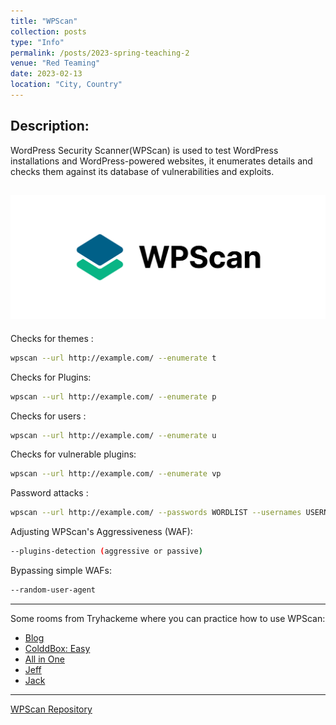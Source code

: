 ```yaml
---
title: "WPScan"
collection: posts
type: "Info"
permalink: /posts/2023-spring-teaching-2
venue: "Red Teaming"
date: 2023-02-13
location: "City, Country"
---
```


## Description:
WordPress Security Scanner(WPScan) is used to test WordPress installations and WordPress-powered websites, it enumerates details and checks them against its database of vulnerabilities and exploits.

![WPScan](/images/wpscan_logo.png)
---
Checks for themes :
```bash
wpscan --url http://example.com/ --enumerate t
```

Checks for Plugins:
```bash
wpscan --url http://example.com/ --enumerate p
```

Checks for users :
```bash
wpscan --url http://example.com/ --enumerate u
```

Checks for vulnerable plugins:
```bash
wpscan --url http://example.com/ --enumerate vp
```

Password attacks :
```bash
wpscan --url http://example.com/ --passwords WORDLIST --usernames USERNAME
```

Adjusting WPScan's Aggressiveness (WAF):
```bash
--plugins-detection (aggressive or passive)
```

Bypassing simple WAFs:
```bash
--random-user-agent
```
---
Some rooms from Tryhackeme where you can practice how to use WPScan:
* [Blog](https://tryhackme.com/room/blog)
* [ColddBox: Easy](https://tryhackme.com/room/colddboxeasy)
* [All in One](https://tryhackme.com/room/allinonemj)
* [Jeff](https://tryhackme.com/room/jeff)
* [Jack](https://tryhackme.com/room/jack)

--- 
[WPScan Repository](https://github.com/wpscanteam/wpscan)